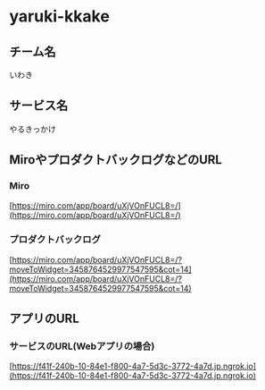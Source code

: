 # yaruki-kkake

## チーム名

いわき

## サービス名

やるきっかけ

## MiroやプロダクトバックログなどのURL

### Miro

[https://miro.com/app/board/uXjVOnFUCL8=/](https://miro.com/app/board/uXjVOnFUCL8=/)

### プロダクトバックログ

[https://miro.com/app/board/uXjVOnFUCL8=/?moveToWidget=3458764529977547595&cot=14](https://miro.com/app/board/uXjVOnFUCL8=/?moveToWidget=3458764529977547595&cot=14)

## アプリのURL

### サービスのURL(Webアプリの場合)

[https://f41f-240b-10-84e1-f800-4a7-5d3c-3772-4a7d.jp.ngrok.io](https://f41f-240b-10-84e1-f800-4a7-5d3c-3772-4a7d.jp.ngrok.io)


